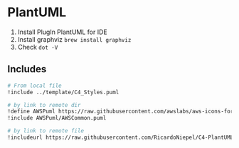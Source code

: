 # PlantUML

1. Install PlugIn PlantUML for IDE
2. Install graphviz `brew install graphviz`
3. Check `dot -V`


## Includes

```bash
# From local file
!include ../template/C4_Styles.puml

# by link to remote dir
!define AWSPuml https://raw.githubusercontent.com/awslabs/aws-icons-for-plantuml/v18.0/dist
!include AWSPuml/AWSCommon.puml

# by link to remote file
!includeurl https://raw.githubusercontent.com/RicardoNiepel/C4-PlantUML/master/C4_Component.puml
```